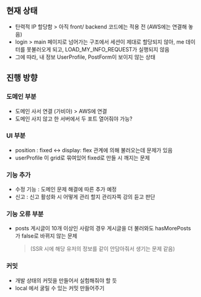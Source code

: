 ## 현재 상태

- 탄력적 IP 할당함 > 아직 front/ backend 코드에는 적용 전 (AWS에는 연결해 놓음)
- login > main 페이지로 넘어가는 구조에서 세션이 제대로 할당되지 않아, me 데이터를 못불러오게 되고, LOAD_MY_INFO_REQUEST가 실행되지 않음
- 그에 따라, 내 정보 UserProfile, PostForm이 보이지 않는 상태

## 진행 방향

### 도메인 부분

- 도메인 사서 연결 (가비아) > AWS에 연결
- 도메인 사지 않고 한 서버에서 두 포트 열어줘야 가능?

### UI 부분

- position : fixed <-> display: flex 관계에 의해 불러오는데 문제가 있음
- userProfile 이 grid로 묶여있어 fixed로 만들 시 깨지는 문제

### 기능 추가

- 수정 기능 : 도메인 문제 해결에 따른 추가 예정
- 신고 : 신고 활성화 시 어떻게 관리 할지 관리자쪽 강의 듣고 판단

### 기능 오류 부분

- posts 게시글이 10개 이상인 사람의 경우 게시글을 더 불러와도 hasMorePosts 가 false로 바뀌지 않는 문제
  > (SSR 시에 해당 유저의 정보를 같이 안담아줘서 생기는 문제 같음)

### 커밋

- 개발 상태의 커밋을 만들어서 실험해줘야 할 듯
- local 에서 굴릴 수 있는 커밋 만들어주기
